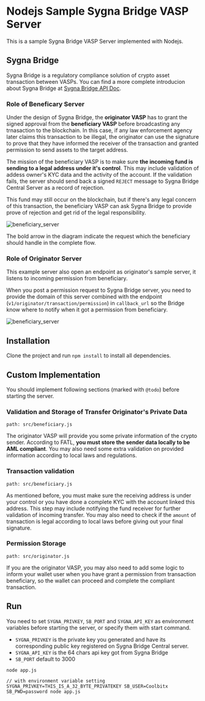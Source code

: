 # Nodejs Sample Sygna Bridge VASP Server

This is a sample Sygna Bridge VASP Server implemented with Nodejs.

## Sygna Bridge

Sygna Bridge is a regulatory compliance solution of crypto asset transaction between VASPs. You can find a more complete introducion about Sygna Bridge at [Sygna Bridge API Doc](https://coolbitx.gitlab.io/sygna/bridge/api/#sygna-bridge).

### Role of Beneficary Server

Under the design of Sygna Bridge, the **originator VASP** has to grant the signed approval from the **beneficiary VASP** before broadcasting any trnasaction to the blockchain. In this case, if any law enforcement agency later claims this transaction to be illegal, the originator can use the signature to prove that they have informed the receiver of the transaction and granted permission to send assets to the target address.

The mission of the beneficiary VASP is to make sure **the incoming fund is sending to a legal address under it's control**. This may include validation of addess owner's KYC data and the activity of the account. If the validation fails, the server should send back a signed `REJECT` message to Sygna Bridge Central Server as a record of rejection.

This fund may still occur on the blockchain, but if there's any legal concern of this transaction, the beneficiary VASP can ask Sygna Bridge to provide prove of rejection and get rid of the legal responsibility.

![beneficiary_server](https://coolbitx.gitlab.io/sygna/bridge/api/images/bnf_req_.png)

The bold arrow in the diagram indicate the request which the beneficiary should handle in the complete flow.

### Role of Originator Server

This example server also open an endpoint as originator's sample server, it listens to incoming permission from beneficiary.

When you post a permission request to Sygna Bridge server, you need to provide the domain of this server combined with the endpoint (`v1/originator/transaction/permission`) in `callback_url` so the Bridge know where to notify when it got a permission from beneficiary.

![beneficiary_server](https://coolbitx.gitlab.io/sygna/bridge/api/images/org_permit_.png)

## Installation

Clone the project and run `npm install` to install all dependencies.

## Custom Implementation

You should implement following sections (marked with `@todo`) before starting the server.

### Validation and Storage of Transfer Originator's Private Data

```shell
path: src/beneficiary.js
```

The originator VASP will provide you some private information of the crypto sender. According to FATL, **you must store the sender data locally to be AML compliant**. You may also need some extra validation on provided information according to local laws and regulations.

### Transaction validation

```shell
path: src/beneficiary.js
```

As mentioned before, you must make sure the receiving address is under your control or you have done a complete KYC with the account linked this address. This step may include notifying the fund receiver for further validation of incoming transfer. You may also need to check if the `amount` of transaction is legal according to local laws before giving out your final signature.

### Permission Storage

```shell
path: src/originator.js
```

If you are the originator VASP, you may also need to add some logic to inform your wallet user when you have grant a permission from transaction beneficiary, so the wallet can proceed and complete the compliant transaction.

## Run

You need to set `SYGNA_PRIVKEY`, `SB_PORT` and `SYGNA_API_KEY` as environment variables before starting the server, or specify them with start command.

* `SYGNA_PRIVKEY` is the private key you generated and have its corresponding public key registered on Sygna Bridge Central server.
* `SYGNA_API_KEY` is the 64 chars api key got from Sygna Bridge
* `SB_PORT` default to 3000

```shell
node app.js

// with environment variable setting
SYGNA_PRIVKEY=THIS_IS_A_32_BYTE_PRIVATEKEY SB_USER=Coolbitx SB_PWD=password node app.js
```
